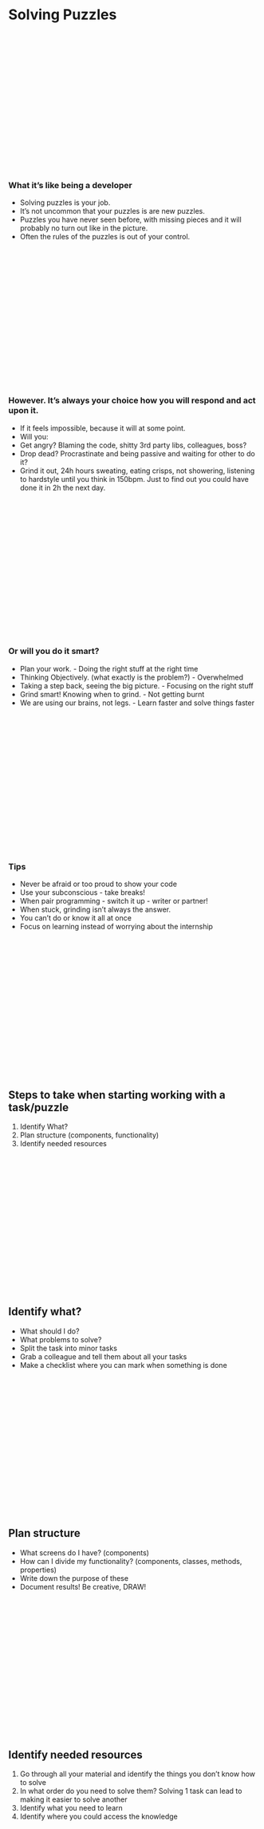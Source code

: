 # Solving Puzzles

<br/>
<br/>
<br/>
<br/>
<br/>
<br/>
<br/>
<br/>
<br/>
<br/>
<br/>
<br/>
<br/>
<br/>
<br/>
<br/>

### What it’s like being a developer

* Solving puzzles is your job.
* It’s not uncommon that your puzzles is are new puzzles.
* Puzzles you have never seen before, with missing pieces and it will probably no turn out like in the picture.
* Often the rules of the puzzles is out of your control.


<br/>
<br/>
<br/>
<br/>
<br/>
<br/>
<br/>
<br/>
<br/>
<br/>
<br/>
<br/>
<br/>
<br/>
<br/>
<br/>

### However. It’s always your choice how you will respond and act upon it.

* If it feels impossible, because it will at some point.
* Will you:
 * Get angry? Blaming the code, shitty 3rd party libs, colleagues, boss?
 * Drop dead? Procrastinate and being passive and waiting for other to do it?
 * Grind it out, 24h hours sweating, eating crisps, not showering, listening to hardstyle until you think in 150bpm. Just to find out you could have done it in 2h the next day.

<br/>
<br/>
<br/>
<br/>
<br/>
<br/>
<br/>
<br/>
<br/>
<br/>
<br/>
<br/>
<br/>
<br/>
<br/>
<br/>

### Or will you do it smart?
* Plan your work. - Doing the right stuff at the right time
* Thinking Objectively. (what exactly is the problem?) - Overwhelmed
* Taking a step back, seeing the big picture. - Focusing on the right stuff
* Grind smart! Knowing when to grind. - Not getting burnt
* We are using our brains, not legs. - Learn faster and solve things faster

<br/>
<br/>
<br/>
<br/>
<br/>
<br/>
<br/>
<br/>
<br/>
<br/>
<br/>
<br/>
<br/>
<br/>
<br/>
<br/>

### Tips
* Never be afraid or too proud to show your code
* Use your subconscious - take breaks!
* When pair programming - switch it up - writer or partner!
* When stuck, grinding isn’t always the answer.
* You can’t do or know it all at once
* Focus on learning instead of worrying about the internship

<br/>
<br/>
<br/>
<br/>
<br/>
<br/>
<br/>
<br/>
<br/>
<br/>
<br/>
<br/>
<br/>
<br/>
<br/>
<br/>

## Steps to take when starting working with a task/puzzle

1. Identify What?
1. Plan structure (components, functionality)
1. Identify needed resources

<br/>
<br/>
<br/>
<br/>
<br/>
<br/>
<br/>
<br/>
<br/>
<br/>
<br/>
<br/>
<br/>
<br/>
<br/>
<br/>

## Identify what?

* What should I do?
* What problems to solve?
* Split the task into minor tasks
* Grab a colleague and tell them about all your tasks
* Make a checklist where you can mark when something is done

<br/>
<br/>
<br/>
<br/>
<br/>
<br/>
<br/>
<br/>
<br/>
<br/>
<br/>
<br/>
<br/>
<br/>
<br/>
<br/>

## Plan structure

* What screens do I have? (components)
* How can I divide my functionality? (components, classes, methods, properties)
* Write down the purpose of these
* Document results! Be creative, DRAW!

<br/>
<br/>
<br/>
<br/>
<br/>
<br/>
<br/>
<br/>
<br/>
<br/>
<br/>
<br/>
<br/>
<br/>
<br/>
<br/>

## Identify needed resources

1. Go through all your material and identify the things you don’t know how to solve
1. In what order do you need to solve them? Solving 1 task can lead to making it easier to solve another
1. Identify what you need to learn
1. Identify where you could access the knowledge

<br/>
<br/>
<br/>
<br/>
<br/>
<br/>
<br/>
<br/>
<br/>
<br/>
<br/>
<br/>
<br/>
<br/>
<br/>
<br/>

## Login feature example

<br/>
<br/>
<br/>
<br/>
<br/>
<br/>
<br/>
<br/>
<br/>
<br/>
<br/>
<br/>
<br/>
<br/>
<br/>
<br/>

## CompWhat? Bigger tasks
* An interface needs to be created for the user to interact with
	* Popup modal
	* Input -  Validation
  * Submission
* Frontend & Backend needs to have logic
* Frontend sends a request - backend receives and sends back answer - Frontend needs to handle response

<br/>
<br/>
<br/>
<br/>
<br/>
<br/>
<br/>
<br/>
<br/>
<br/>
<br/>
<br/>
<br/>
<br/>
<br/>
<br/>

## What? Smaller tasks
1. Create login modal interface
1. Create form
  1. User inputs
  1. Submission
  1. Description
  1. Error messages
1. Send request
  1. Handle user input
  1. Validation
  1. Send request
1. Receive response
  1. Control if correct response
  1. Set state to logged in user
  1. Navigate

<br/>
<br/>
<br/>
<br/>
<br/>
<br/>
<br/>
<br/>
<br/>
<br/>
<br/>
<br/>
<br/>
<br/>
<br/>
<br/>

## Planning

1. What can I reuse?
  1. Modal
  1. Api calls
  1. Validation
1. What can i seperate?
  1. Modal
  1. Form
  1. Validation
1. What tasks is there in each component?
  1. Login
  1. Change user
  1. Navigate

<br/>
<br/>
<br/>
<br/>
<br/>
<br/>
<br/>
<br/>
<br/>
<br/>
<br/>
<br/>
<br/>
<br/>
<br/>
<br/>

## Identify needed resources

1. Setting up a React project (Lectures, Examples, react.js, google, ask)
1. Creating components (Lectures, Examples, react.js, google, ask)
1. Rendering JSX in components (Lectures, Examples, react.js, google, ask)
1. Handle user input events (OLD Lectures, Examples, react.js, google, ask)
1. Validate user input (Lectures, Examples, react.js, google, ask)
1. Send input to backend (OLD Lectures, Examples, react.js, google, ask)
1. Navigate (Lectures, Examples, react.js, google, ask)

<br/>
Lectures aren’t meant to only be looked at once, feedback to make the slides clearer is always appreciated.


<br/>
<br/>
<br/>
<br/>
<br/>
<br/>
<br/>
<br/>
<br/>
<br/>
<br/>
<br/>
<br/>
<br/>
<br/>
<br/>